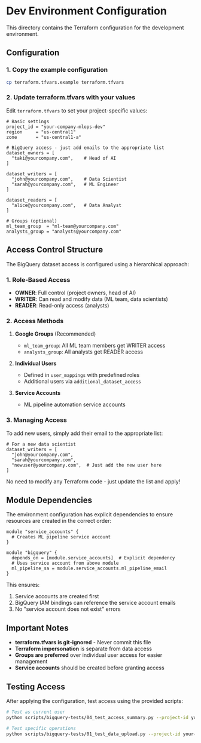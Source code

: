 # Dev Environment Configuration

This directory contains the Terraform configuration for the development environment.

## Configuration

### 1. Copy the example configuration

```bash
cp terraform.tfvars.example terraform.tfvars
```

### 2. Update terraform.tfvars with your values

Edit `terraform.tfvars` to set your project-specific values:

```hcl
# Basic settings
project_id = "your-company-mlops-dev"
region     = "us-central1"
zone       = "us-central1-a"

# BigQuery access - just add emails to the appropriate list
dataset_owners = [
  "taki@yourcompany.com",    # Head of AI
]

dataset_writers = [
  "john@yourcompany.com",    # Data Scientist
  "sarah@yourcompany.com",   # ML Engineer
]

dataset_readers = [
  "alice@yourcompany.com",   # Data Analyst
]

# Groups (optional)
ml_team_group  = "ml-team@yourcompany.com"
analysts_group = "analysts@yourcompany.com"
```

## Access Control Structure

The BigQuery dataset access is configured using a hierarchical approach:

### 1. Role-Based Access

- **OWNER**: Full control (project owners, head of AI)
- **WRITER**: Can read and modify data (ML team, data scientists)
- **READER**: Read-only access (analysts)

### 2. Access Methods

1. **Google Groups** (Recommended)
   - `ml_team_group`: All ML team members get WRITER access
   - `analysts_group`: All analysts get READER access

2. **Individual Users**
   - Defined in `user_mappings` with predefined roles
   - Additional users via `additional_dataset_access`

3. **Service Accounts**
   - ML pipeline automation service accounts

### 3. Managing Access

To add new users, simply add their email to the appropriate list:

```hcl
# For a new data scientist
dataset_writers = [
  "john@yourcompany.com",
  "sarah@yourcompany.com",
  "newuser@yourcompany.com",  # Just add the new user here
]
```

No need to modify any Terraform code - just update the list and apply!

## Module Dependencies

The environment configuration has explicit dependencies to ensure resources are created in the correct order:

```hcl
module "service_accounts" {
  # Creates ML pipeline service account
}

module "bigquery" {
  depends_on = [module.service_accounts]  # Explicit dependency
  # Uses service account from above module
  ml_pipeline_sa = module.service_accounts.ml_pipeline_email
}
```

This ensures:
1. Service accounts are created first
2. BigQuery IAM bindings can reference the service account emails
3. No "service account does not exist" errors

## Important Notes

- **terraform.tfvars is git-ignored** - Never commit this file
- **Terraform impersonation** is separate from data access
- **Groups are preferred** over individual user access for easier management
- **Service accounts** should be created before granting access

## Testing Access

After applying the configuration, test access using the provided scripts:

```bash
# Test as current user
python scripts/bigquery-tests/04_test_access_summary.py --project-id your-project-id

# Test specific operations
python scripts/bigquery-tests/01_test_data_upload.py --project-id your-project-id
```